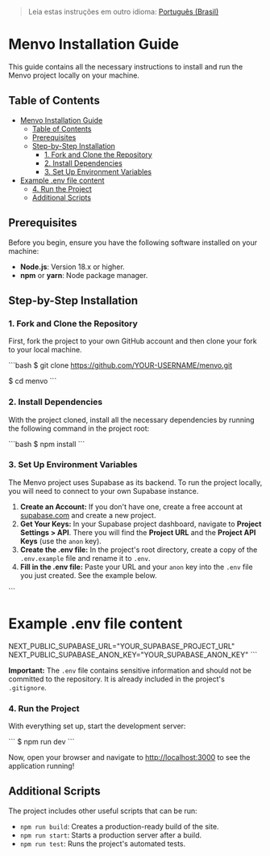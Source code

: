 > Leia estas instruções em outro idioma: [Português (Brasil)](INSTALLING.pt-br.md)

# Menvo Installation Guide

This guide contains all the necessary instructions to install and run the Menvo project locally on your machine.

## Table of Contents

- [Menvo Installation Guide](#menvo-installation-guide)
  - [Table of Contents](#table-of-contents)
  - [Prerequisites](#prerequisites)
  - [Step-by-Step Installation](#step-by-step-installation)
    - [1. Fork and Clone the Repository](#1-fork-and-clone-the-repository)
    - [2. Install Dependencies](#2-install-dependencies)
    - [3. Set Up Environment Variables](#3-set-up-environment-variables)
- [Example .env file content](#example-env-file-content)
    - [4. Run the Project](#4-run-the-project)
  - [Additional Scripts](#additional-scripts)

## Prerequisites

Before you begin, ensure you have the following software installed on your machine:
* **Node.js**: Version 18.x or higher.
* **npm** or **yarn**: Node package manager.

## Step-by-Step Installation

### 1. Fork and Clone the Repository

First, fork the project to your own GitHub account and then clone your fork to your local machine.

\`\`\`bash
$ git clone https://github.com/YOUR-USERNAME/menvo.git

$ cd menvo
\`\`\`

### 2. Install Dependencies

With the project cloned, install all the necessary dependencies by running the following command in the project root:

\`\`\`bash
$ npm install
\`\`\`

### 3. Set Up Environment Variables

The Menvo project uses Supabase as its backend. To run the project locally, you will need to connect to your own Supabase instance.

1.  **Create an Account:** If you don't have one, create a free account at [supabase.com](https://supabase.com) and create a new project.
2.  **Get Your Keys:** In your Supabase project dashboard, navigate to **Project Settings > API**. There you will find the **Project URL** and the **Project API Keys** (use the `anon` key).
3.  **Create the .env file:** In the project's root directory, create a copy of the `.env.example` file and rename it to `.env`.
4.  **Fill in the .env file:** Paste your URL and your `anon` key into the `.env` file you just created. See the example below.

\`\`\`
# Example .env file content
NEXT_PUBLIC_SUPABASE_URL="YOUR_SUPABASE_PROJECT_URL"
NEXT_PUBLIC_SUPABASE_ANON_KEY="YOUR_SUPABASE_ANON_KEY"
\`\`\`

**Important:** The `.env` file contains sensitive information and should not be committed to the repository. It is already included in the project's `.gitignore`.

### 4. Run the Project

With everything set up, start the development server:

\`\`\`
$ npm run dev
\`\`\`

Now, open your browser and navigate to [http://localhost:3000](http://localhost:3000) to see the application running!

## Additional Scripts

The project includes other useful scripts that can be run:
* `npm run build`: Creates a production-ready build of the site.
* `npm run start`: Starts a production server after a build.
* `npm run test`: Runs the project's automated tests.